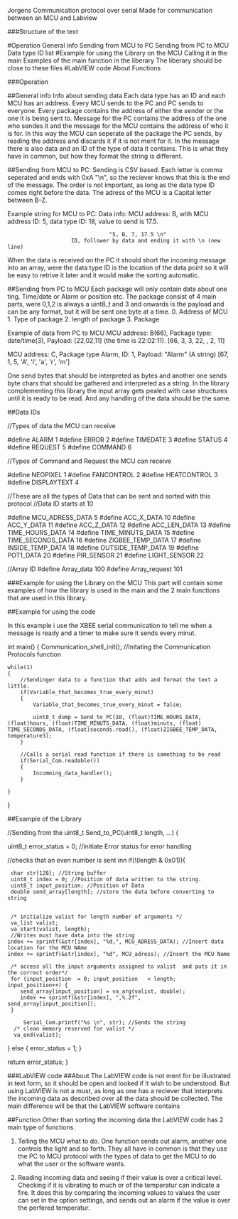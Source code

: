 
Jorgens Communication protocol over serial
Made for communication between an MCU and Labview

###Structure of the text

#Operation
General info
Sending from MCU to PC
Sending from PC to MCU
Data type ID list
#Example for using the Library on the MCU 
Calling it in the main
Examples of the main function in the liberary
The liberary should be close to these files 
#LabVIEW code
About 
Functions

###Operation

##General info Info about sending data
Each data type has an ID and each MCU has an address. Every MCU sends to the PC and PC sends to everyone. Every package contains the address of either the sender or the one it is being sent to. Message for the PC contains the address of the one who sendes it and the message for the MCU contains the address of who it is for. In this way the MCU can seperate all the package the PC sends, by reading the address and discards it if it is not ment for it. In the message there is also data and an ID of the type of data it contains. This is what they have in common, but how they format the string is different.

##Sending from MCU to PC:
Sending is CSV based. Each letter is comma seperated and ends with 0xA "\n", so the reciever knows that this is the end of the message.
The order is not important, as long as the data type ID comes right before the data.
The adress of the MCU is a Capital letter between B-Z. 

Example string for MCU to PC:
Data info: MCU address: B, with MCU address ID: 5, data type ID: 18, value to send is 17.5.

									"5, B, 7, 17.5 \n"
						ID, follower by data and ending it with \n (new line) 

When the data is received on the PC it should short the incoming message into an array, were the data type ID is the location of the data point so it will be easy to retrive it later and it would make the sorting automatic.


##Sending from PC to MCU
Each package will only contain data about one ting. Time/date or Alarm or position etc.
The package consist of 4 main parts, were 0,1,2 is always a uint8_t and 3 and onwards is the payload and can be any format, but it will be sent one byte at a time. 
	0. Address of MCU
	1. Type of package
	2. length of package
	3. Package

Example of data from PC to MCU
MCU address: B(66), Package type: date/time(3), Payload: [22,02,11] (the time is 22:02:11).
							[66, 3, 3, 22, , 2, 11]

MCU address: C, Package type Alarm, ID: 1, Payload: "Alarm" (A string)
							[67, 1, 5, 'A', 'l', 'a', 'r', 'm']

One send bytes that should be interpreted as bytes and another one sends byte chars that should be gathered and interpreted as a string. In the library complementing this library the input array gets pealed with case structures until it is ready to be read.
And any handling of the data should be the same.


##Data IDs

//Types of data the MCU can receive

#define ALARM 1 
#define ERROR 2
#define TIMEDATE 3
#define STATUS 4
#define REQUEST 5
#define COMMAND 6

//Types of Command and Request the MCU can receive

#define NEOPIXEL 1
#define FANCONTROL 2
#define HEATCONTROL 3 
#define DISPLAYTEXT 4


//These are all the types of Data that can be sent and sorted with this protocol
//Data ID starts at 10

#define MCU_ADRESS_DATA 5
#define ACC_X_DATA 10
#define ACC_Y_DATA 11
#define ACC_Z_DATA 12
#define ACC_LEN_DATA 13
#define TIME_HOURS_DATA 14
#define TIME_MINUTS_DATA 15
#define TIME_SECONDS_DATA 16
#define ZIGBEE_TEMP_DATA 17
#define INSIDE_TEMP_DATA 18
#define OUTSIDE_TEMP_DATA 19
#define POT1_DATA 20
#define PIR_SENSOR 21
#define LIGHT_SENSOR 22


//Array ID
#define Array_data 100
#define Array_request 101




###Example for using the Library on the MCU
This part will contain some examples of how the library is used in the main and the 2 main functions that are used in this library.

##Example for using the code

In this example i use the XBEE serial communication to tell me when a message is ready and a timer to make sure it sends every minut.

int main() 
{
    Communication_shell_init(); //Initating the Communication Protocols function
    
    while(1)
    {
		//Sendinger data to a function that adds and format the text a little.
		if(Variable_that_becomes_true_every_minut)
		{
			Variable_that_becomes_true_every_minut = false;
			
			uint8_t dump = Send_to_PC(10, (float)TIME_HOURS_DATA, (float)hours, (float)TIME_MINUTS_DATA, (float)minuts, (float) TIME_SECONDS_DATA, (float)seconds.read(), (float)ZIGBEE_TEMP_DATA, temperature3); 
		}
		
		//Calls a serial read function if there is something to be read
		if(Serial_Com.readable())
		{
			Incomming_data_handler();
		}
				
	}
    
}



##Example of the Library


//Sending from the 
uint8_t Send_to_PC(uint8_t length, ...) {

  uint8_t error_status = 0; //initiate Error status for error handling
  
  //checks that an even number is sent inn
  if(!(length & 0x01)){
     
     char str[128]; //String buffer
     uint8_t index = 0; //Position of data written to the string. 
     uint8_t input_position; //Position of Data
     double send_array[length]; //store the data before converting to string
     

     /* initialize valist for length number of arguments */
     va_list valist;
     va_start(valist, length);
     //Writes must have data into the string
    index += sprintf(&str[index], "%d,", MCU_ADRESS_DATA); //Insert data location for the MCU NAme
    index += sprintf(&str[index], "%d", MCU_adress); //Insert the MCU Name
    
     /* access all the input arguments assigned to valist  and puts it in the correct order*/
     for (input_position  = 0; input_position   < length; input_position++) {
        send_array[input_position] = va_arg(valist, double);
        index += sprintf(&str[index], ",%.2f", send_array[input_position]);
     }

         Serial_Com.printf("%s \n", str); //Sends the string
      /* clean memory reserved for valist */
      va_end(valist);
  }
  else
  {
    error_status = 1;
  }

   return error_status;
}

###LabVIEW code
##About 
The LabVIEW code is not ment for be illustrated in text form, so it should be open and looked if it wish to be understood.
But using LabVIEW is not a must, as long as one has a reciever that interprets the incoming data as described over all the data should be collected. The main difference will be that the LabVIEW software contains 

##Function
Other than sorting the incoming data the LabVIEW code has 2 main type of functions.

1. Telling the MCU what to do.
	One function sends out alarm, another one controls the light and so forth. 
	They all have in common is that they use the PC to MCU protocol with the types of data to get the MCU to do what the user or the software wants.

2. Reading incoming data and seeing if their value is over a critical level. 
	Checking if it is vibrating to much or of the temperatur can indicate a fire.
	It does this by comparing the incoming values to values the user can set in the option settings, and sends out an alarm if the value is over the perfered temperatur.

